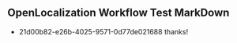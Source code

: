 ## OpenLocalization Workflow Test MarkDown
* 21d00b82-e26b-4025-9571-0d77de021688 
thanks!<!--HONumber=Mar16_HO4-->
